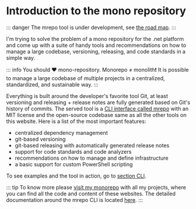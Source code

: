 # Introduction to the mono repository <Badge type="warning" text="70% done" />

::: danger
The mrepo tool is under development, see [the road map](road-map).
:::

I'm trying to solve the problem of a mono repository for the .net platform and come up with a suite of handy tools and recommendations on how to manage a large codebase, versioning, releasing, and code standards in a simple way.

::: info
You should ❤ mono-repository. Monorepo ≠ monolith❗ It is possible to manage a large codebase of multiple projects in a centralized, standardized, and sustainable way.
:::

Everything is built around the developer's favorite tool Git, at least versioning and releasing + release notes are fully generated based on Git's history of commits. The served tool is a [CLI interface called mrepo](../cli/mrepo) with an MIT license and the open-source codebase same as all the other tools on this website. Here is a list of the most important features:

- centralized dependency management
- git-based versioning
- git-based releasing with automatically generated release notes
- support for code standards and code analyzers
- recommendations on how to manage and define infrastructure
- a basic support for custom PowerShell scripting

To see examples and the tool in action, go to [section CLI](../cli/mrepo).

::: tip
To know more please [visit my monorepo](https://github.com/akobr/mono.me/tree/main) with all my projects, where you can find all the code and content of these websites. The detailed documentation around the mrepo CLI is located [here](https://github.com/akobr/mono.me/blob/main/docs/Monorepo/README.md).
:::
